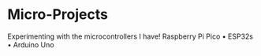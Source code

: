 # Micro-Projects
Experimenting with the microcontrollers I have!
Raspberry Pi Pico • ESP32s • Arduino Uno
